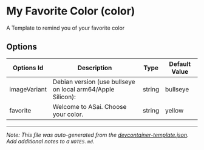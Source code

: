 
# My Favorite Color (color)

A Template to remind you of your favorite color

## Options

| Options Id | Description | Type | Default Value |
|-----|-----|-----|-----|
| imageVariant | Debian version (use bullseye on local arm64/Apple Silicon): | string | bullseye |
| favorite |Welcome to ASai. Choose your color. | string | yellow |



---

_Note: This file was auto-generated from the [devcontainer-template.json](https://github.com/devcontainers/template-starter/blob/main/src/color/devcontainer-template.json).  Add additional notes to a `NOTES.md`._
